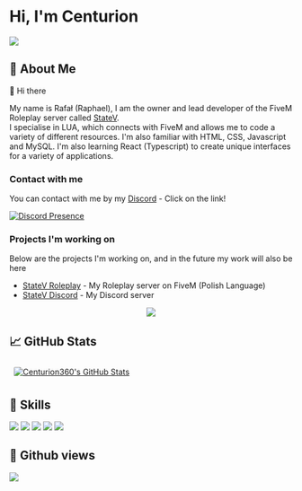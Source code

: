 # Hi, I'm Centurion

<img src="https://i.imgur.com/HLknE8y.png">

## 👦 About Me

👋 Hi there

My name is Rafał (Raphael), I am the owner and lead developer of the FiveM Roleplay server called [StateV](https://statev.pl/). <br>
I specialise in LUA, which connects with FiveM and allows me to code a variety of different resources. I'm also familiar with HTML, CSS, Javascript and MySQL. I'm also learning React (Typescript) to create unique interfaces for a variety of applications.

### Contact with me
You can contact with me by my [Discord](https://discord.com/users/406761556123189248) - Click on the link!

[![Discord Presence](https://lanyard.cnrad.dev/api/406761556123189248?theme=dark&animated=true&hideDiscrim=false&borderRadius=5px)](https://discord.com/users/406761556123189248)

### Projects I'm working on
Below are the projects I'm working on, and in the future my work will also be here
- [StateV Roleplay](https://statev.pl/) - My Roleplay server on FiveM (Polish Language)
- [StateV Discord](https://discord.gg/WFkUuuprKa) - My Discord server



<div align="center">
<a href="https://discord.com/users/406761556123189248" target="_blank">
   <img src="[https://lanyard-profile-readme.vercel.app/api/406761556123189248](https://lanyard.cnrad.dev/api/406761556123189248)?theme=black&bg=1E2D35&animated=true&hideDiscrim=false&borderRadius=5px">
</a>
</div>

## &#x1f4c8; GitHub Stats

<a href="https://github.com/Centurion360">
  <img align="center" style="margin:0.5rem; border-radius:2px" src="https://github-readme-stats.vercel.app/api?username=Centurion360&count_private=true&show_icons=true&line_height=28&count_private=true&title_color=ffffff&text_color=ffffff&icon_color=3ea1fc&bg_color=171717" alt="Centurion360's GitHub Stats" />
</a>

## 💼 Skills

![](https://img.shields.io/badge/Code-LUA-informational?style=flat&logo=Lua&logoColor=white&color=3ea1fc)
![](https://img.shields.io/badge/Code-JavaScript-informational?style=flat&logo=JavaScript&logoColor=white&color=3ea1fc)
![](https://img.shields.io/badge/Code-HTML-informational?style=flat&logo=HTML5&logoColor=white&color=3ea1fc)
![](https://img.shields.io/badge/Code-CSS-informational?style=flat&logo=CSS3&logoColor=white&color=3ea1fc)
![](https://img.shields.io/badge/Code-MySQL-informational?style=flat&logo=MySQL&logoColor=white&color=3ea1fc)

## 🔎 Github views

![](https://komarev.com/ghpvc/?username=Centurion360&color=3ea1fc)

